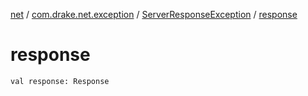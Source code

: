 [net](../../index.md) / [com.drake.net.exception](../index.md) / [ServerResponseException](index.md) / [response](./response.md)

# response

`val response: Response`